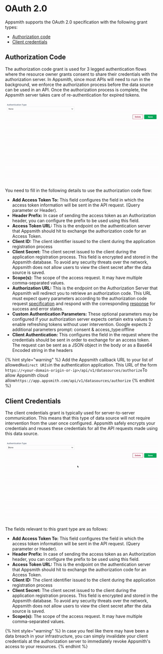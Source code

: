 # OAuth 2.0

Appsmith supports the OAuth 2.0 specification with the following grant types: 

* [Authorization code](https://tools.ietf.org/html/rfc6749#section-1.3.1) 
* [Client credentials](https://tools.ietf.org/html/rfc6749#section-1.3.4)

## Authorization Code

The authorization code grant is used for 3 legged authentication flows where the resource owner grants consent to share their credentials with the authorization server. In Appsmith, since most APIs will need to run in the background, we enforce the authorization process before the data source can be used in an API. Once the authorization process is complete, the Appsmith server takes care of re-authentication for expired tokens.

![](../../../../.gitbook/assets/authorization_code.gif)

You need to fill in the following details to use the authorization code flow:

* **Add Access Token To:** This field configures the field in which the access token information will be sent in the API request. \(Query parameter or Header\).
* **Header Prefix:** In case of sending the access token as an Authorization header, you can configure the prefix to be used using this field.
* **Access Token URL:** This is the endpoint on the authentication server that Appsmith should hit to exchange the authorization code for an Access Token.
* **Client ID:** The client identifier issued to the client during the application registration process
* **Client Secret:** The client secret issued to the client during the application registration process. This field is encrypted and stored in the Appsmith database. To avoid any security threats over the network, Appsmith does not allow users to view the client secret after the data source is saved.
* **Scope\(s\):** The scope of the access request. It may have multiple comma-separated values.
* **Authorization URL:** This is the endpoint on the Authorization Server that Appsmith will redirect you to retrieve an authorization code. This URL must expect query parameters according to the authorization code request [specification](https://tools.ietf.org/html/rfc6749#section-4.1.1) and respond with the corresponding [response](https://tools.ietf.org/html/rfc6749#section-4.1.2) for success and error states.
* **Custom Authentication Parameters:** These optional parameters may be configured if your authorization server expects certain extra values to enable refreshing tokens without user intervention. Google expects 2 additional parameters prompt: consent & access\_type:offline
* **Client Authentication:** This configures the field in the request where the credentials should be sent in order to exchange for an access token. The request can be sent as a JSON object in the body or as a Base64 Encoded string in the headers

{% hint style="warning" %}
Add the Appsmith callback URL to your list of allowed`Redirect URIs`in the authentication application. This URL of the form `https://<your-domain-origin-or-ip>/api/v1/datasources/authorize`To allow Appsmith cloud allow`https://app.appsmith.com/api/v1/datasources/authorize`
{% endhint %}

## Client Credentials

The client credentials grant is typically used for server-to-server communication. This means that this type of data source will not require intervention from the user once configured. Appsmith safely encrypts your credentials and reuses these credentials for all the API requests made using this data source.

![](../../../../.gitbook/assets/client-credentials.gif)

The fields relevant to this grant type are as follows:

* **Add Access Token To:** This field configures the field in which the access token information will be sent in the API request. \(Query parameter or Header\).
* **Header Prefix:** In case of sending the access token as an Authorization header, you can configure the prefix to be used using this field.
* **Access Token URL:** This is the endpoint on the authentication server that Appsmith should hit to exchange the authorization code for an Access Token.
* **Client ID:** The client identifier issued to the client during the application registration process
* **Client Secret:** The client secret issued to the client during the application registration process. This field is encrypted and stored in the Appsmith database. To avoid any security threats over the network, Appsmith does not allow users to view the client secret after the data source is saved.
* **Scope\(s\):** The scope of the access request. It may have multiple comma-separated values.

{% hint style="warning" %}
In case you feel like there may have been a data breach in your infrastructure, you can simply invalidate your client credentials at the authorization server to immediately revoke Appsmith's access to your resources.
{% endhint %}

